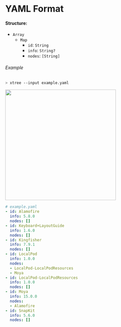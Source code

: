 # YAML Format

#### Structure:

- `Array`
  - `Map`
    - `id`: `String`
    - `info`: `String?`
    - `nodes`: `[String]`

###### Example

```sh
> xtree --input example.yaml
```

<img width="349" src="https://github.com/swiftyfinch/xtree/assets/64660122/d167fafd-3dc6-41bc-88cb-5319d4ca3636">

```yaml
# example.yaml
- id: Alamofire
  info: 5.8.0
  nodes: []
- id: Keyboard+LayoutGuide
  info: 1.6.0
  nodes: []
- id: Kingfisher
  info: 7.9.1
  nodes: []
- id: LocalPod
  info: 1.0.0
  nodes:
  - LocalPod-LocalPodResources
  - Moya
- id: LocalPod-LocalPodResources
  info: 1.0.0
  nodes: []
- id: Moya
  info: 15.0.0
  nodes:
  - Alamofire
- id: SnapKit
  info: 5.6.0
  nodes: []
```
